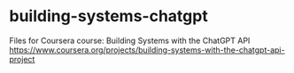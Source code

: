 # building-systems-chatgpt
Files for Coursera course: Building Systems with the ChatGPT API
https://www.coursera.org/projects/building-systems-with-the-chatgpt-api-project
